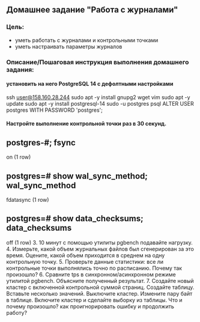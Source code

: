 ## Домашнее задание "Работа с журналами"

### Цель:
-   уметь работать с журналами и контрольными точками
-   уметь настраивать параметры журналов

### Описание/Пошаговая инструкция выполнения домашнего задания:

####   установить на него PostgreSQL 14 с дефолтными настройками
ssh user@158.160.28.244
sudo apt -y install gnupg2 wget vim
sudo apt -y update
sudo apt -y install postgresql-14
sudo -u postgres psql
ALTER USER postgres WITH PASSWORD 'postgres';


#### Настройте выполнение контрольной точки раз в 30 секунд.
postgres-#;
fsync
-------
 on
(1 row)

postgres=# show wal_sync_method;
 wal_sync_method
-----------------
 fdatasync
(1 row)

postgres=# show data_checksums;
data_checksums
----------------
 off
(1 row)
3.  10 минут c помощью утилиты pgbench подавайте нагрузку.
4.  Измерьте, какой объем журнальных файлов был сгенерирован за это время. Оцените, какой объем приходится в среднем на одну контрольную точку.
5.  Проверьте данные статистики: все ли контрольные точки выполнялись точно по расписанию. Почему так произошло?
6.  Сравните tps в синхронном/асинхронном режиме утилитой pgbench. Объясните полученный результат.
7.  Создайте новый кластер с включенной контрольной суммой страниц. Создайте таблицу. Вставьте несколько значений. Выключите кластер. Измените пару байт в таблице. Включите кластер и сделайте выборку из таблицы. Что и почему произошло? как проигнорировать ошибку и продолжить работу?
<!--stackedit_data:
eyJoaXN0b3J5IjpbLTU5NTY3OTc0LC0xOTkxNTAxOTE0XX0=
-->